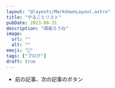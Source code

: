 ```yaml
---
layout: "@layouts/MarkdownLayout.astro"
title: "やることリスト"
pubDate: 2023-08-31
description: "頑張ろうね"
image:
  url: ""
  alt: ""
emoji: "📃"
tags: ["ブログ"]
draft: true
---
```


- 前の記事、次の記事のボタン
